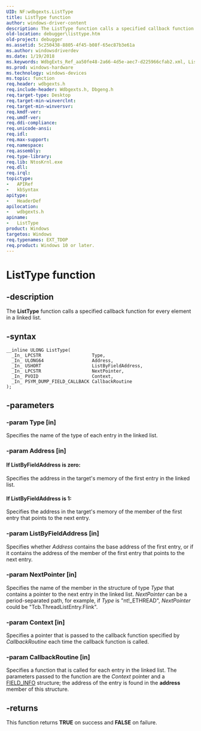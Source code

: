 ```yaml
---
UID: NF:wdbgexts.ListType
title: ListType function
author: windows-driver-content
description: The ListType function calls a specified callback function for every element in a linked list.
old-location: debugger\listtype.htm
old-project: debugger
ms.assetid: 5c250438-8805-4f45-b08f-65ec87b3e61a
ms.author: windowsdriverdev
ms.date: 1/19/2018
ms.keywords: WdbgExts_Ref_aa50fe48-2a66-4d5e-aec7-d225966cfab2.xml, ListType, ListType function [Windows Debugging], wdbgexts/ListType, debugger.listtype
ms.prod: windows-hardware
ms.technology: windows-devices
ms.topic: function
req.header: wdbgexts.h
req.include-header: Wdbgexts.h, Dbgeng.h
req.target-type: Desktop
req.target-min-winverclnt: 
req.target-min-winversvr: 
req.kmdf-ver: 
req.umdf-ver: 
req.ddi-compliance: 
req.unicode-ansi: 
req.idl: 
req.max-support: 
req.namespace: 
req.assembly: 
req.type-library: 
req.lib: NtosKrnl.exe
req.dll: 
req.irql: 
topictype:
-	APIRef
-	kbSyntax
apitype:
-	HeaderDef
apilocation:
-	wdbgexts.h
apiname:
-	ListType
product: Windows
targetos: Windows
req.typenames: EXT_TDOP
req.product: Windows 10 or later.
---
```


# ListType function


## -description


The <b>ListType</b> function calls a specified callback function for every element in a linked list.


## -syntax


````
__inline ULONG ListType(
  _In_ LPCSTR                   Type,
  _In_ ULONG64                  Address,
  _In_ USHORT                   ListByFieldAddress,
  _In_ LPCSTR                   NextPointer,
  _In_ PVOID                    Context,
  _In_ PSYM_DUMP_FIELD_CALLBACK CallbackRoutine
);
````


## -parameters




### -param Type [in]

Specifies the name of the type of each entry in the linked list.


### -param Address [in]





#### If ListByFieldAddress is zero:

Specifies the address in the target's memory of the first entry in the linked list.



#### If ListByFieldAddress is 1:

Specifies the address in the target's memory of the member of the first entry that points to the next entry.


### -param ListByFieldAddress [in]

Specifies whether <i>Address</i> contains the base address of the first entry, or if it contains the address of the member of the first entry that points to the next entry.


### -param NextPointer [in]

Specifies the name of the member in the structure of type <i>Type</i> that contains a pointer to the next entry in the linked list.  <i>NextPointer</i> can be a period-separated path, for example, if <i>Type</i> is "nt!_ETHREAD", <i>NextPointer</i> could be "Tcb.ThreadListEntry.Flink".


### -param Context [in]

Specifies a pointer that is passed to the callback function specified by <i>CallbackRoutine</i> each time the callback function is called.


### -param CallbackRoutine [in]

Specifies a function that is called for each entry in the linked list.  The parameters passed to the function are the <i>Context</i> pointer and a <a href="..\wdbgexts\ns-wdbgexts-_field_info.md">FIELD_INFO</a> structure; the address of the entry is found in the <b>address</b> member of this structure.


## -returns



This function returns <b>TRUE</b> on success and <b>FALSE</b> on failure.



